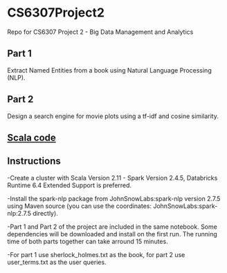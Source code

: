 # CS6307Project2
Repo for CS6307 Project 2 - Big Data Management and Analytics

## Part 1
Extract Named Entities from a book using Natural Language Processing (NLP).

## Part 2
Design a search engine for movie plots using a tf-idf and cosine similarity.

## [Scala code](https://github.com/rsrjohnson/CS6307Assingment2/blob/main/CS6307_Assingment2.scala)

## Instructions 

-Create a cluster with Scala Version 2.11 - Spark Version 2.4.5, Databricks Runtime 6.4 Extended Support is preferred.

-Install the spark-nlp package from JohnSnowLabs:spark-nlp version 2.7.5 using Maven source (you can use the coordinates: JohnSnowLabs:spark-nlp:2.7.5 directly).

-Part 1 and Part 2 of the project are included in the same notebook. Some dependencies will be downloaded and install on the first run. The running time of both parts together can take arround 15 minutes.

-For part 1 use sherlock_holmes.txt as the book, for part 2 use user_terms.txt as the user queries.
